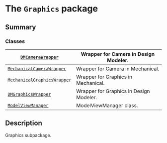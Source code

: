 <a id="module-ansys.mechanical.stubs.Ansys.ACT.Common.Graphics"></a>

<a id="the-graphics-package"></a>

# The `Graphics` package

<a id="summary"></a>

## Summary

### Classes

| [`DMCameraWrapper`](DMCameraWrapper.md#DMCameraWrapper)                               | Wrapper for Camera in Design Modeler.   |
|---------------------------------------------------------------------------------------|-----------------------------------------|
| [`MechanicalCameraWrapper`](MechanicalCameraWrapper.md#MechanicalCameraWrapper)       | Wrapper for Camera in Mechanical.       |
| [`MechanicalGraphicsWrapper`](MechanicalGraphicsWrapper.md#MechanicalGraphicsWrapper) | Wrapper for Graphics in Mechanical.     |
| [`DMGraphicsWrapper`](DMGraphicsWrapper.md#DMGraphicsWrapper)                         | Wrapper for Graphics in Design Modeler. |
| [`ModelViewManager`](ModelViewManager.md#ModelViewManager)                            | ModelViewManager class.                 |

<a id="description"></a>

## Description

Graphics subpackage.

<!-- !! processed by numpydoc !! -->
